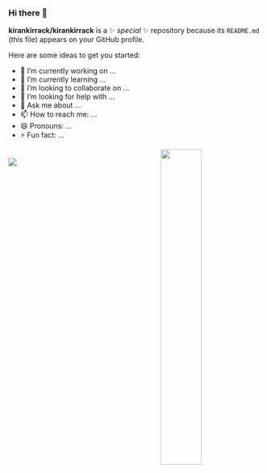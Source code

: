 ### Hi there 👋

**kirankirrack/kirankirrack** is a ✨ _special_ ✨ repository because its `README.md` (this file) appears on your GitHub profile.

Here are some ideas to get you started:

- 🔭 I’m currently working on ...
- 🌱 I’m currently learning ...
- 👯 I’m looking to collaborate on ...
- 🤔 I’m looking for help with ...
- 💬 Ask me about ...
- 📫 How to reach me: ...
- 😄 Pronouns: ...
- ⚡ Fun fact: ...
<div>
<img align="right" src="https://www.google.com/url?sa=i&url=https%3A%2F%2Fdribbble.com%2Fshots%2F4502924-Python-developer-animation&psig=AOvVaw1wOj7bdg9VGTCwKEHMrGae&ust=1679590777153000&source=images&cd=vfe&ved=0CA8QjRxqFwoTCPjmga-B8P0CFQAAAAAdAAAAABAE.gif" width="40%"/>
  <br>
<body>
<img src="Desktop\PNG File (.png)">
</body>
